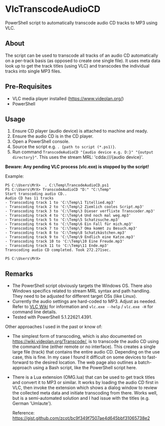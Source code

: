 # VlcTranscodeAudioCD
PowerShell script to automatically transcode audio CD tracks to MP3 using VLC.

## About
The script can be used to transcode all tracks of an audio CD automatically on a per-track basis (as opposed to create one single file).
It uses meta data look up to get the track titles (using VLC) and transcodes the individual tracks into single MP3 files.

## Pre-Requisites
* VLC media player installed (https://www.videolan.org/)
* PowerShell
  
## Usage
1. Ensure CD player (audio device) is attached to machine and ready.
2. Ensure the audio CD is in the CD player.
3. Open a PowerShell console.
4. Source the script e.g. ```. {path to script (*.ps1)}```.
5. Run command ```TranscodeAudioCD "{audio device e.g. D:}" "{output directory}"```. This uses the stream MRL: 'cdda:///{audio device}'.

__Beware: Any pending VLC process (vlc.exe) is stopped by the script!__

Example:
```
PS C:\Users\MrX>  . C:\Temp\TrancodeAudioCD.ps1
PS C:\Users\MrX> TranscodeAudioCD "D:" "C:\Temp"
Start transcoding audio CD..
Audio CD has 11 tracks
- Transcoding track 1 to 'C:\Temp\1 Titellied.mp3'
- Transcoding track 2 to 'C:\Temp\2 Ziemlich cooles Script.mp3'
- Transcoding track 3 to 'C:\Temp\3 Dieser verflixte Transcoder.mp3'
- Transcoding track 4 to 'C:\Temp\4 Und noch mal weg.mp3'
- Transcoding track 5 to 'C:\Temp\5 Schatzsuche.mp3'
- Transcoding track 6 to 'C:\Temp\6 Ein Fall für mich.mp3'
- Transcoding track 7 to 'C:\Temp\7 Oma kommt zu Besuch.mp3'
- Transcoding track 8 to 'C:\Temp\8 Schatzkästchen.mp3'
- Transcoding track 9 to 'C:\Temp\9 Endlich eine Katze.mp3'
- Transcoding track 10 to 'C:\Temp\10 Eine Freude.mp3'
- Transcoding track 11 to 'C:\Temp\11 Ende.mp3'
Transcoding audio CD completed. Took 272.271sec.

PS C:\Users\MrX>
```

## Remarks

* The PowerShell script obviously targets the Windows OS. There also Windows specifics related to stream MRL syntax and path handling. They need to be adjusted for different target OSs (like Linux).
* Currently the audio settings are hard-coded to MP3. Adjust as needed. Refer to [VLC Wiki](https://wiki.videolan.org) for information and ```vlc.exe --help``` / ```vlc.exe -H``` for command line details.
* Tested with PowerShell 5.1.22621.4391.

Other approaches I used in the past or know of:

* The simplest form of transcoding, which is also documented on https://wiki.videolan.org/Transcode/, is to transcode the audio CD using the command line (either remote or no interface).
  This creates a single large file (track) that contains the entire audio CD. Depending on the use case, this is fine. In my case I found it difficult on some devices to fast-forward to the desired location.
  The web page also outlines a batch-approach using a Bash script, like the PowerShell script here.
  
* There is a Lua extension (OMG.lua) that can be used to get track titles and convert it to MP3 or similar.
  It works by loading the audio CD first in VLC, then invoke the extension which shows a dialog window to review the collected meta data and initiate transcoding from there.
  Works well, but is a semi-automated solution and I had issue with the titles (e.g. German 'Umlaute').

  Reference: https://gist.github.com/zcot/bc9f349f7507ae4d645bbf31065738e2
